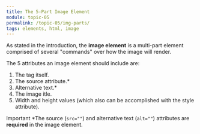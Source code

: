 ```yaml
---
title: The 5-Part Image Element
module: topic-05
permalink: /topic-05/img-parts/
tags: elements, html, image
---
```


<div class="divider-heading"></div>

As stated in the introduction, the **image element** is a multi-part element comprised of several "commands" over how the image will render.

The 5 attributes an image element should include are:

1. The tag itself.
2. The source attribute.*
3. Alternative text.*
4. The image itle.
5. Width and height values (which also can be accomplished with the style attribute).

<span class="label label-danger">Important</span> *The source (`src=""`) and alternative text (`alt=""`) attributes are <b>required</b> in the image element.
